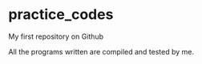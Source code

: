practice_codes
==============

My first repository on Github

All the programs written are compiled and tested by me.
